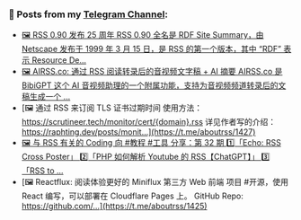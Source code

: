 ### 📰 Posts from my [Telegram Channel](https://t.me/s/aboutrss):
<!-- BLOG-POST-LIST:START -->
- [🖼 RSS 0.90 发布 25 周年 RSS 0.90 全名是 RDF Site Summary，由 Netscape 发布于 1999 年 3 月 15 日，是 RSS 的第一个版本，其中 “RDF” 表示 Resource De...](https://t.me/aboutrss/1429)
- [🖼 AIRSS.co: 通过 RSS 阅读转录后的音视频文字稿 + AI 摘要 AIRSS.co 是 BibiGPT 这个 AI 音视频助理的一个附属功能，支持为音视频频道转录后的文稿生成一个 ...](https://t.me/aboutrss/1428)
- [🖼 通过 RSS 来订阅 TLS 证书过期时间 使用方法： https://scrutineer.tech/monitor/cert/{domain}.rss 详见作者写的介绍： https://raphting.dev/posts/monit...](https://t.me/aboutrss/1427)
- [🖼 与 RSS 有关的 Coding 向 #教程 #工具 分享：第 32 期 1️⃣「Echo: RSS Cross Poster」 2️⃣「PHP 如何解析 Youtube 的 RSS【ChatGPT】」 3️⃣「RSS to ...](https://t.me/aboutrss/1426)
- [🖼 Reactflux: 阅读体验更好的 Miniflux 第三方 Web 前端 项目 #开源，使用 React 编写，可以部署在 Cloudflare Pages 上。 GitHub Repo: https://github.com/...](https://t.me/aboutrss/1425)
<!-- BLOG-POST-LIST:END -->

<!--
**AboutRSS/AboutRSS** is a ✨ _special_ ✨ repository because its `README.md` (this file) appears on your GitHub profile.

Here are some ideas to get you started:

- 🔭 I’m currently working on ...
- 🌱 I’m currently learning ...
- 👯 I’m looking to collaborate on ...
- 🤔 I’m looking for help with ...
- 💬 Ask me about ...
- 📫 How to reach me: ...
- 😄 Pronouns: ...
- ⚡ Fun fact: ...
-->

